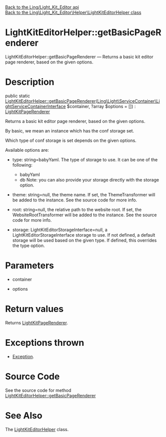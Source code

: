 [Back to the Ling/Light_Kit_Editor api](https://github.com/lingtalfi/Light_Kit_Editor/blob/master/doc/api/Ling/Light_Kit_Editor.md)<br>
[Back to the Ling\Light_Kit_Editor\Helper\LightKitEditorHelper class](https://github.com/lingtalfi/Light_Kit_Editor/blob/master/doc/api/Ling/Light_Kit_Editor/Helper/LightKitEditorHelper.md)


LightKitEditorHelper::getBasicPageRenderer
================



LightKitEditorHelper::getBasicPageRenderer — Returns a basic kit editor page renderer, based on the given options.




Description
================


public static [LightKitEditorHelper::getBasicPageRenderer](https://github.com/lingtalfi/Light_Kit_Editor/blob/master/doc/api/Ling/Light_Kit_Editor/Helper/LightKitEditorHelper/getBasicPageRenderer.md)([Ling\Light\ServiceContainer\LightServiceContainerInterface](https://github.com/lingtalfi/Light/blob/master/doc/api/Ling/Light/ServiceContainer/LightServiceContainerInterface.md) $container, ?array $options = []) : [LightKitPageRenderer](https://github.com/lingtalfi/Light_Kit/blob/master/doc/api/Ling/Light_Kit/PageRenderer/LightKitPageRenderer.md)




Returns a basic kit editor page renderer, based on the given options.

By basic, we mean an instance which has the conf storage set.


Which type of conf storage is set depends on the given options.

Available options are:

- type: string=babyYaml. The type of storage to use. It can be one of the following:
     - babyYaml
     - db
     Note: you can also provide your storage directly with the storage option.

- theme: string=null, the theme name. If set, the ThemeTransformer will be added to the instance. See the source code for more info.
- root: string=null, the relative path to the website root. If set, the WebsiteRootTransformer will be added to the instance. See the source code for more info.
- storage: LightKitEditorStorageInterface=null, a LightKitEditorStorageInterface storage to use.
         If not defined, a default storage will be used based on the given type.
         If defined, this overrides the type option.




Parameters
================


- container

    

- options

    


Return values
================

Returns [LightKitPageRenderer](https://github.com/lingtalfi/Light_Kit/blob/master/doc/api/Ling/Light_Kit/PageRenderer/LightKitPageRenderer.md).


Exceptions thrown
================

- [Exception](http://php.net/manual/en/class.exception.php).&nbsp;







Source Code
===========
See the source code for method [LightKitEditorHelper::getBasicPageRenderer](https://github.com/lingtalfi/Light_Kit_Editor/blob/master/Helper/LightKitEditorHelper.php#L53-L106)


See Also
================

The [LightKitEditorHelper](https://github.com/lingtalfi/Light_Kit_Editor/blob/master/doc/api/Ling/Light_Kit_Editor/Helper/LightKitEditorHelper.md) class.



